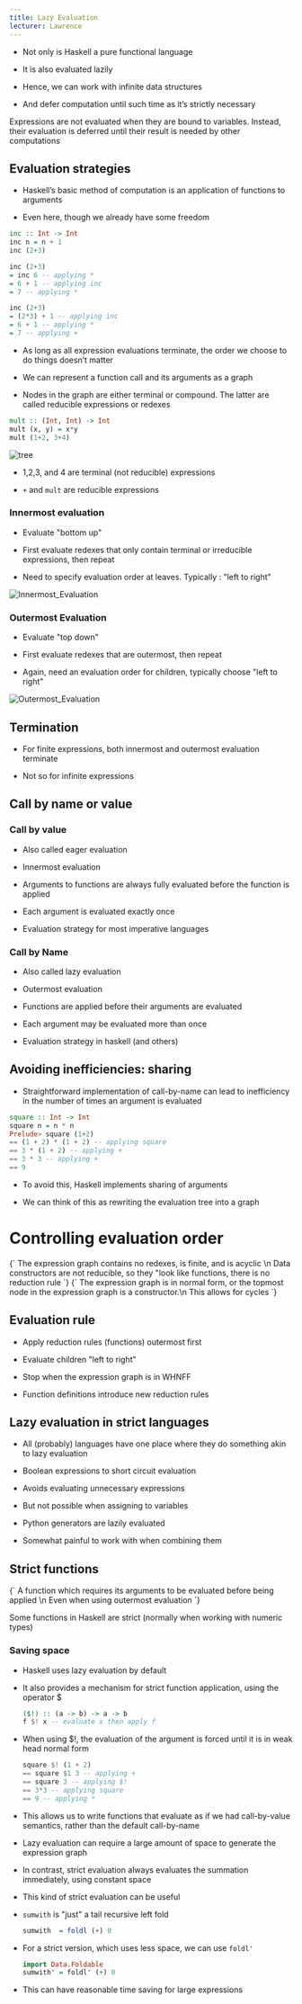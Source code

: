 ```yaml
---
title: Lazy Evaluation
lecturer: Lawrence
---
```


-   Not only is Haskell a pure functional language

-   It is also evaluated lazily

-   Hence, we can work with infinite data structures

-   And defer computation until such time as it’s strictly necessary

<Definition name="Lazy Evaluation">
Expressions are not evaluated when they are bound to variables. Instead, their evaluation is deferred until their result is needed by other computations
</Definition>

## Evaluation strategies

-   Haskell’s basic method of computation is an application of functions
    to arguments

-   Even here, though we already have some freedom

```haskell
inc :: Int -> Int
inc n = n + 1
inc (2+3)
```

```haskell
inc (2+3)
= inc 6 -- applying *
= 6 + 1 -- applying inc
= 7 -- applying *
```

```haskell
inc (2+3)
= (2*3) + 1 -- applying inc
= 6 + 1 -- applying *
= 7 -- applying +
```

-   As long as all expression evaluations terminate, the order we choose
    to do things doesn’t matter

-   We can represent a function call and its arguments as a graph

-   Nodes in the graph are either terminal or compound. The latter are
    called reducible expressions or redexes

```haskell
mult :: (Int, Int) -> Int
mult (x, y) = x*y
mult (1+2, 3+4)
```

![tree](/img/Year_2/Programming_Paradigms/Functional/Lazy_Evaluation/Tree1.webp)

-   1,2,3, and 4 are terminal (not reducible) expressions

-   `+` and `mult` are reducible expressions

### Innermost evaluation

-   Evaluate "bottom up"

-   First evaluate redexes that only contain terminal or irreducible
    expressions, then repeat

-   Need to specify evaluation order at leaves. Typically : "left to
    right"

![Innermost_Evaluation](/img/Year_2/Programming_Paradigms/Functional/Lazy_Evaluation/Innermost.webp)

### Outermost Evaluation

-   Evaluate "top down"

-   First evaluate redexes that are outermost, then repeat

-   Again, need an evaluation order for children, typically choose "left
    to right"

![Outermost_Evaluation](/img/Year_2/Programming_Paradigms/Functional/Lazy_Evaluation/Outermost.webp)

## Termination

-   For finite expressions, both innermost and outermost evaluation
    terminate

-   Not so for infinite expressions

## Call by name or value

### Call by value

-   Also called eager evaluation

-   Innermost evaluation

-   Arguments to functions are always fully evaluated before the
    function is applied

-   Each argument is evaluated exactly once

-   Evaluation strategy for most imperative languages

### Call by Name

-   Also called lazy evaluation

-   Outermost evaluation

-   Functions are applied before their arguments are evaluated

-   Each argument may be evaluated more than once

-   Evaluation strategy in haskell (and others)

## Avoiding inefficiencies: sharing

-   Straightforward implementation of call-by-name can lead to
    inefficiency in the number of times an argument is evaluated

```haskell
square :: Int -> Int
square n = n * n
Prelude> square (1+2)
== (1 + 2) * (1 + 2) -- applying square
== 3 * (1 + 2) -- applying +
== 3 * 3 -- applying +
== 9
```

-   To avoid this, Haskell implements sharing of arguments

-   We can think of this as rewriting the evaluation tree into a graph

# Controlling evaluation order

<Definition name="Normal Form">
{`
The expression graph contains no redexes, is finite, and is acyclic \n
Data constructors are not reducible, so they "look like functions, there is no reduction rule
`}
</Definition>

<Definition name="Weak head normal form (WHNF)">
{`
The expression graph is in normal form, or the topmost node in the expression graph is a constructor.\n
This allows for cycles
`}
</Definition>

## Evaluation rule

-   Apply reduction rules (functions) outermost first

-   Evaluate children "left to right"

-   Stop when the expression graph is in WHNFF

-   Function definitions introduce new reduction rules

## Lazy evaluation in strict languages

-   All (probably) languages have one place where they do something akin
    to lazy evaluation

-   Boolean expressions to short circuit evaluation

-   Avoids evaluating unnecessary expressions

-   But not possible when assigning to variables

-   Python generators are lazily evaluated

-   Somewhat painful to work with when combining them

## Strict functions

<Definition name="Strict function">
{`
A function which requires its arguments to be evaluated before being applied \n
Even when using outermost evaluation
`}
</Definition>

Some functions in Haskell are strict (normally when working with numeric
types)

### Saving space

-   Haskell uses lazy evaluation by default

-   It also provides a mechanism for strict function application, using
    the operator \$

    ```haskell
    ($!) :: (a -> b) -> a -> b
    f $! x -- evaluate x then apply f
    ```

-   When using \$!, the evaluation of the argument is forced
    until it is in weak head normal form

    ```haskell
    square $! (1 + 2)
    == square $1 3 -- applying +
    == square 3 -- applying $!
    == 3*3 -- applying square
    == 9 -- applying *
    ```

-   This allows us to write functions that evaluate as if we had
    call-by-value semantics, rather than the default call-by-name

-   Lazy evaluation can require a large amount of space to generate the
    expression graph

-   In contrast, strict evaluation always evaluates the summation
    immediately, using constant space

-   This kind of strict evaluation can be useful

-   `sumwith` is "just" a tail recursive left fold

    ```haskell
    sumwith  = foldl (+) 0
    ```

-   For a strict version, which uses less space, we can use
    `foldl'`

    ```haskell
    import Data.Foldable
    sumwith' = foldl' (+) 0
    ```

-   This can have reasonable time saving for large expressions
